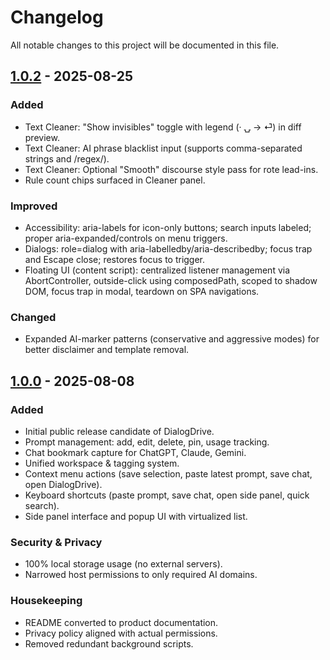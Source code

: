 # Changelog

All notable changes to this project will be documented in this file.

## [1.0.2] - 2025-08-25
### Added
- Text Cleaner: "Show invisibles" toggle with legend (· ⍽ → ⏎) in diff preview.
- Text Cleaner: AI phrase blacklist input (supports comma-separated strings and /regex/).
- Text Cleaner: Optional "Smooth" discourse style pass for rote lead-ins.
- Rule count chips surfaced in Cleaner panel.

### Improved
- Accessibility: aria-labels for icon-only buttons; search inputs labeled; proper aria-expanded/controls on menu triggers.
- Dialogs: role=dialog with aria-labelledby/aria-describedby; focus trap and Escape close; restores focus to trigger.
- Floating UI (content script): centralized listener management via AbortController, outside-click using composedPath, scoped to shadow DOM, focus trap in modal, teardown on SPA navigations.

### Changed
- Expanded AI-marker patterns (conservative and aggressive modes) for better disclaimer and template removal.

## [1.0.0] - 2025-08-08
### Added
- Initial public release candidate of DialogDrive.
- Prompt management: add, edit, delete, pin, usage tracking.
- Chat bookmark capture for ChatGPT, Claude, Gemini.
- Unified workspace & tagging system.
- Context menu actions (save selection, paste latest prompt, save chat, open DialogDrive).
- Keyboard shortcuts (paste prompt, save chat, open side panel, quick search).
- Side panel interface and popup UI with virtualized list.

### Security & Privacy
- 100% local storage usage (no external servers).
- Narrowed host permissions to only required AI domains.

### Housekeeping
- README converted to product documentation.
- Privacy policy aligned with actual permissions.
- Removed redundant background scripts.

[1.0.0]: https://github.com/Nikolai-E/DialogDrive/releases/tag/v1.0.0
[1.0.2]: https://github.com/Nikolai-E/DialogDrive/releases/tag/v1.0.2
